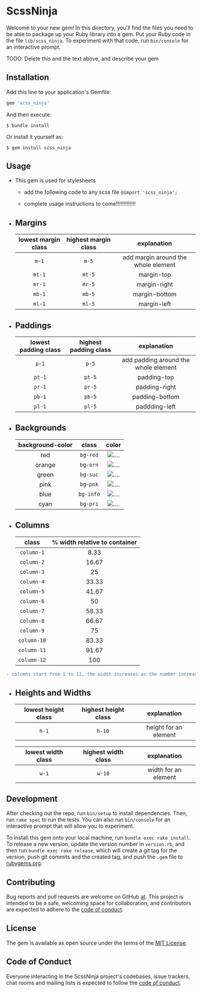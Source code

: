 # ScssNinja

Welcome to your new gem! In this directory, you'll find the files you need to be able to package up your Ruby library into a gem. Put your Ruby code in the file `lib/scss_ninja`. To experiment with that code, run `bin/console` for an interactive prompt.

TODO: Delete this and the text above, and describe your gem

## Installation

Add this line to your application's Gemfile:

```ruby
gem 'scss_ninja'
```

And then execute:

    $ bundle install

Or install it yourself as:

    $ gem install scss_ninja

## Usage

- This gem is used for stylesheets

  - add the following code to any scss file  `@import 'scss_ninja';`

  - complete usage instructions to come!!!!!!!!!!!!!

- ## Margins

    |lowest margin class| highest margin class| explanation|
    |:-----------------:|:-------------------:|:----------:|
    |`m-1`              | `m-5`               |add margin around the whole element|
    |`mt-1`             | `mt-5`              |margin-top|
    |`mr-1`             | `mr-5`              |margin-right|
    |`mb-1`             | `mb-5`              |margin-bottom|
    |`ml-1`             | `ml-5`              |margin-left|

- ## Paddings

    |lowest padding class| highest padding class| explanation|
    |:------------------:|:--------------------:|:----------:|
    |`p-1`               | `p-5`                |add padding around the whole element|
    |`pt-1`              | `pt-5`               |padding-top|
    |`pr-1`              | `pr-5`               |padding-right|
    |`pb-1`              | `pb-5`               |padding-bottom|
    |`pl-1`              | `pl-5`               |paddding-left|

- ## Backgrounds

    |background-color|         class       | color      |
    |:--------------:|:-------------------:|:----------:|
    |red     | `bg-red`      |![....](https://via.placeholder.com/30/ff0000/000000?txt=+)|
    |orange     |`bg-orn`|![....](https://via.placeholder.com/30/ffa500/000000?txt=+)
    |green     |`bg-suc`|![....](https://via.placeholder.com/30/008000/000000?txt=+)
    |pink     |`bg-pnk`|![....](https://via.placeholder.com/30/ff00ff/000000?txt=+)
    |blue      |`bg-info`|![....](https://via.placeholder.com/30/0000ff/000000?txt=+)
    |cyan      |`bg-pri`|![....](https://via.placeholder.com/30/00ffff/000000?txt=+)

- ## Columns

    |        class       |% width relative to container|
    |:------------------:|:---------------------------:|
    |`column-1`          |           8.33              |
    |`column-2`          |           16.67             |
    |`column-3`          |             25              |
    |`column-4`          |           33.33             |
    |`column-5`          |           41.67             |
    |`column-6`          |             50              |
    |`column-7`          |           58.33             |
    |`column-8`          |           66.67             |
    |`column-9`          |             75              |
    |`column-10`         |           83.33             |
    |`column-11`         |           91.67             |
    |`column-12`         |            100              |

```diff
- columns start from 1 to 12, the width increases as the number increases(and bold)
```

- ## Heights and Widths

    |lowest height class| highest height class| explanation|
    |:-----------------:|:-------------------:|:----------:|
    |`h-1`              | `h-10`               |height for an element|

    |lowest width class| highest width class| explanation|
    |:----------------:|:------------------:|:----------:|
    |`w-1`             | `w-10`             |width for an element|

## Development

After checking out the repo, run `bin/setup` to install dependencies. Then, run `rake spec` to run the tests. You can also run `bin/console` for an interactive prompt that will allow you to experiment.

To install this gem onto your local machine, run `bundle exec rake install`. To release a new version, update the version number in `version.rb`, and then run `bundle exec rake release`, which will create a git tag for the version, push git commits and the created tag, and push the `.gem` file to [rubygems.org](https://rubygems.org).

## Contributing

Bug reports and pull requests are welcome on GitHub [at](https://github.com/tongoonamujera/scss_ninja). This project is intended to be a safe, welcoming space for collaboration, and contributors are expected to adhere to the [code of conduct](https://github.com/tongoonamujera/scss_ninja/blob/main/CODE_OF_CONDUCT.md).

## License

The gem is available as open source under the terms of the [MIT License](https://opensource.org/licenses/MIT).

## Code of Conduct

Everyone interacting in the ScssNinja project's codebases, issue trackers, chat rooms and mailing lists is expected to follow the [code of conduct](https://github.com/tongoonamujera/scss_ninja/blob/main/CODE_OF_CONDUCT.md).
